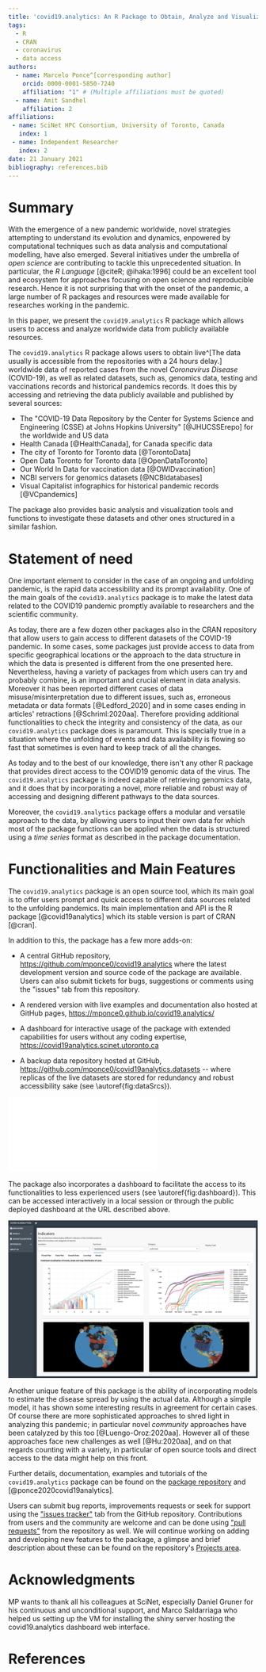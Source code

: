 ```yaml
---
title: 'covid19.analytics: An R Package to Obtain, Analyze and Visualize Data from the 2019 Coronavirus Disease Pandemic'
tags:
  - R
  - CRAN
  - coronavirus
  - data access
authors:
  - name: Marcelo Ponce^[corresponding author]
    orcid: 0000-0001-5850-7240
    affiliation: "1" # (Multiple affiliations must be quoted)
  - name: Amit Sandhel
    affiliation: 2
affiliations:
 - name: SciNet HPC Consortium, University of Toronto, Canada
   index: 1
 - name: Independent Researcher
   index: 2
date: 21 January 2021
bibliography: references.bib
---
```


# Summary
With the emergence of a new pandemic worldwide, novel strategies attempting to understand its evolution and dynamics,
enpowered by computational techniques such as data analysis and computational modelling, have also emerged.
Several initiatives under the umbrella of *open science* are contributing to
tackle this unprecedented situation.
In particular, the *R Language* [@citeR; @ihaka:1996] could be an excellent tool and ecosystem for
approaches focusing on open science and reproducible research.
Hence it is not surprising that with the onset of the pandemic, a large number
of R packages and resources were made available for researches working in the
pandemic.

In this paper, we present the `covid19.analytics` R package which allows users
to access and analyze worldwide data from publicly available resources.

The `covid19.analytics` R package allows users to obtain
live^[The data usually is accessible from the repositories with a 24
hours delay.] worldwide data of reported cases from the novel *Coronavirus
Disease* (COVID-19), as well as related datasets, such as, genomics data,
testing and  vaccinations records and historical pandemics records.
It does this by accessing and retrieving the data publicly available and
published by several sources:

- The "COVID-19 Data Repository by the Center for Systems Science and
  Engineering (CSSE) at Johns Hopkins University" [@JHUCSSErepo] for the
worldwide and US data
- Health Canada [@HealthCanada], for Canada specific data
- The city of Toronto for Toronto data [@TorontoData]
- Open Data Toronto for Toronto data [@OpenDataToronto]
- Our World In Data for vaccination data [@OWIDvaccination]
- NCBI servers for genomics datasets [@NCBIdatabases]
- Visual Capitalist infographics for historical pandemic records [@VCpandemics]

The package also provides basic analysis and visualization tools and functions
to investigate these datasets and other ones structured in a similar fashion.



# Statement of need
One important element to consider in the case of an ongoing and unfolding pandemic,
is the rapid data accessibility and its prompt availability.
One of the main goals of the `covid19.analytics` package is to make the latest data
related to the COVID19 pandemic promptly available to researchers and the scientific
community.

As today, there are a few dozen other packages also in the CRAN repository that
allow users to gain access to different datasets of the COVID-19 pandemic.
In some cases, some packages just provide access to data from specific
geographical locations or the approach to the data structure in which the
data is presented is different from the one presented here.
Nevertheless, having a variety of packages from which users can try and
probably combine, is an important and crucial element in data analysis.
Moreover it has been reported different cases of data misuse/misinterpretation
due to different issues, such as, erroneous metadata or data formats
[@Ledford_2020] and in some cases ending in articles' retractions [@Schriml:2020aa].
Therefore providing additional functionalities to check the integrity and
consistency of the data, as our `covid19.analytics` package does is paramount.
This is specially true in a situation where the unfolding of events and data
availability is flowing so fast that sometimes is even hard to keep track of
all the changes.

As today and to the best of our knowledge, there isn't any other R package
that provides direct access to the COVID19 genomic data of the virus.
The `covid19.analytics` package is indeed capable of retrieving genomics data,
and it does that by incorporating a novel, more reliable and robust way of accessing and
designing different pathways to the data sources.

Moreover, the `covid19.analytics` package offers a modular and versatile approach to
the data, by allowing users to input their own data for which most of the
package functions can be applied when the data is structured using a
*time series* format as described in the package documentation.



# Functionalities and Main Features

The `covid19.analytics` package is an open source tool, which its main goal is to offer
users prompt and quick access to different data sources related to the unfolding pandemics.
Its main implementation and API is the R package [@covid19analytics] which its stable version is part of CRAN [@cran].


In addition to this, the package has a few more adds-on:

- A central GitHub repository, <https://github.com/mponce0/covid19.analytics>
  where the latest development version and source code of the package are
available.
Users can also submit tickets for bugs, suggestions or comments using the "issues" tab from this repository.

- A rendered version with live examples and documentation also hosted at GitHub
  pages, <https://mponce0.github.io/covid19.analytics/>

- A dashboard for interactive usage of the package with extended capabilities
  for users without any coding expertise,
<https://covid19analytics.scinet.utoronto.ca>

- A backup data repository hosted at GitHub,
  <https://github.com/mponce0/covid19analytics.datasets> -- where replicas of
the live datasets are stored for redundancy and robust accessibility sake (see \autoref{fig:dataSrcs}).


![Schematic of the data acquisition flows between the `covid19.analytics` package and the different sources of data. Dark and solid/dashed lines represent API functions provided by the package accessible to the users. Dotted lines are "internal" mechanisms employed by the package to synchronize and update replicas of the data. \label{fig:dataSrcs}](./covid19-data-sources.pdf)


The package also incorporates a dashboard to facilitate the access to its
functionalities to less experienced users (see \autoref{fig:dashboard}).
This can be accessed interactively in a local session or through the
public deployed dashboard at the URL described above.

![Screenshot of a `covid19.analytics` dashboard implementation -- the dashboard can be used through a web-interface or deployed locally in the users' machine.\label{fig:dashboard}](./dashboard-mosaic.png)


Another unique feature of this package is the ability of incorporating models
to estimate the disease spread by using the actual data.
Although a simple model, it has shown some interesting results in agreement
for certain cases.
Of course there are more sophisticated approaches to shred light in analyzing
this pandemic; in particular novel *community* approaches have been catalyzed
by this too [@Luengo-Oroz:2020aa].
However all of these approaches face new challenges as well [@Hu:2020aa],
and on that regards counting with a variety, in particular of open source tools
and direct access to the data might help on this front.


Further details, documentation, examples and tutorials of the `covid19.analytics` package can be found on the [package repository](https://github.com/mponce0/covid19.analytics) and [@ponce2020covid19analytics].


Users can submit bug reports, improvements requests or seek for support using the
["issues tracker"](https://github.com/mponce0/covid19.analytics/issues) tab from the GitHub repository.
Contributions from users and the community are welcome and can be done using
["pull requests"](https://github.com/mponce0/covid19.analytics/pulls) from the repository as well.
We will continue working on adding and developing new features to the package,
a glimpse and brief description about these can be found on the repository's
[Projects area](https://github.com/mponce0/covid19.analytics/projects).


# Acknowledgments
MP wants to thank all his colleagues at SciNet, especially Daniel Gruner for
his continuous and unconditional support, and Marco Saldarriaga who helped us
setting up the VM for installing the shiny server hosting the covid19.analytics
dashboard web interface.



# References
